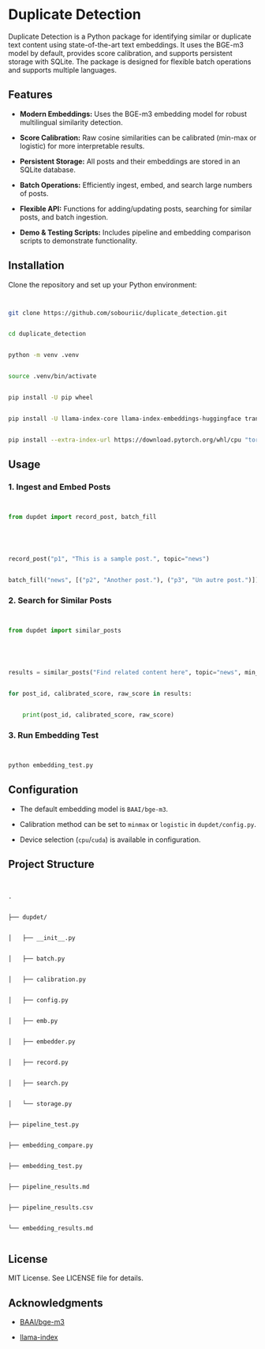 # Duplicate Detection






Duplicate Detection is a Python package for identifying similar or duplicate text content using state-of-the-art text embeddings. It uses the BGE-m3 model by default, provides score calibration, and supports persistent storage with SQLite. The package is designed for flexible batch operations and supports multiple languages.





## Features





- **Modern Embeddings:** Uses the BGE-m3 embedding model for robust multilingual similarity detection.


- **Score Calibration:** Raw cosine similarities can be calibrated (min-max or logistic) for more interpretable results.


- **Persistent Storage:** All posts and their embeddings are stored in an SQLite database.


- **Batch Operations:** Efficiently ingest, embed, and search large numbers of posts.


- **Flexible API:** Functions for adding/updating posts, searching for similar posts, and batch ingestion.


- **Demo & Testing Scripts:** Includes pipeline and embedding comparison scripts to demonstrate functionality.





## Installation





Clone the repository and set up your Python environment:


```bash


git clone https://github.com/sobouriic/duplicate_detection.git


cd duplicate_detection


python -m venv .venv


source .venv/bin/activate


pip install -U pip wheel


pip install -U llama-index-core llama-index-embeddings-huggingface transformers numpy


pip install --extra-index-url https://download.pytorch.org/whl/cpu "torch==2.1.2"


```





## Usage





### 1. Ingest and Embed Posts


```python


from dupdet import record_post, batch_fill





record_post("p1", "This is a sample post.", topic="news")


batch_fill("news", [("p2", "Another post."), ("p3", "Un autre post.")])


```





### 2. Search for Similar Posts


```python


from dupdet import similar_posts





results = similar_posts("Find related content here", topic="news", min_score=0.80, top_k=5)


for post_id, calibrated_score, raw_score in results:


    print(post_id, calibrated_score, raw_score)


```











### 3. Run Embedding Test


```bash


python embedding_test.py


```





## Configuration





- The default embedding model is `BAAI/bge-m3`.


- Calibration method can be set to `minmax` or `logistic` in `dupdet/config.py`.


- Device selection (`cpu`/`cuda`) is available in configuration.





## Project Structure





```


.


├── dupdet/


│   ├── __init__.py


│   ├── batch.py


│   ├── calibration.py


│   ├── config.py


│   ├── emb.py


│   ├── embedder.py


│   ├── record.py


│   ├── search.py


│   └── storage.py


├── pipeline_test.py


├── embedding_compare.py


├── embedding_test.py


├── pipeline_results.md


├── pipeline_results.csv


└── embedding_results.md


```




## License





MIT License. See LICENSE file for details.





## Acknowledgments





- [BAAI/bge-m3](https://huggingface.co/BAAI/bge-m3)


- [llama-index](https://github.com/run-llama/llama_index)
